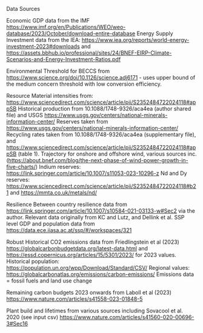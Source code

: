 Data Sources

Economic
GDP data from the IMF https://www.imf.org/en/Publications/WEO/weo-database/2023/October/download-entire-database
Energy Supply Investment data from the IEA: https://www.iea.org/reports/world-energy-investment-2023#downloads and https://assets.bbhub.io/professional/sites/24/BNEF-EIRP-Climate-Scenarios-and-Energy-Investment-Ratios.pdf

Environmental
Threshold for BECCS  from https://www.science.org/doi/10.1126/science.adj6171 - uses upper bound of the medium concern threshold with low conversion efficiency. 

Resource
Material intensities from: https://www.sciencedirect.com/science/article/pii/S2352484722024118#appSB
Historical production from 10.1088/1748-9326/aca4ea (author shared file) and USGS https://www.usgs.gov/centers/national-minerals-information-center/
Reserves taken from https://www.usgs.gov/centers/national-minerals-information-center/
Recycling rates taken from 10.1088/1748-9326/aca4ea (supplementary file), and https://www.sciencedirect.com/science/article/pii/S2352484722024118#appSB (table 1).
Trajectory for onshore and offshore wind, various sources inc. (https://about.bnef.com/blog/the-next-phase-of-wind-power-growth-in-five-charts/)
Indium reserves: https://link.springer.com/article/10.1007/s11053-023-10296-z
Nd and Dy reserves: https://www.sciencedirect.com/science/article/pii/S2352484722024118#b21 and https://mmta.co.uk/metals/nd/


Resilience
Between country resilience data from https://link.springer.com/article/10.1007/s10584-021-03133-w#Sec2 via the author. Relevant data originally from KC and Lutz, and Dellink et al.
SSP level GDP and population data from https://data.ece.iiasa.ac.at/ssp/#/workspaces/321

Robust
Historical CO2 emissions data from Friedlingstein et al (2023) https://globalcarbonbudgetdata.org/latest-data.html and https://essd.copernicus.org/articles/15/5301/2023/ for 2023 values.
Historical population: https://population.un.org/wpp/Download/Standard/CSV/
Regional values: https://globalcarbonatlas.org/emissions/carbon-emissions/
Emissions data = fossil fuels and land use change

Remaining carbon budgets 2023 onwards from Laboll et al (2023) https://www.nature.com/articles/s41558-023-01848-5

Plant build and lifetimes from various sources including Sovacool et al. 2020 (see input csv) https://www.nature.com/articles/s41560-020-00696-3#Sec16

 

